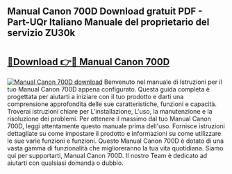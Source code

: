 ## Manual Canon 700D Download gratuit PDF - Part-UQr Italiano Manuale del proprietario del servizio ZU30k

# <h2><a href="http://dfbejjy.blite.top/?on=Manual+Canon+700D">🔗Download 👉🔴 Manual Canon 700D</a></h2>

[![Manual Canon 700D download](https://i.imgur.com/lujVjoI.png)](http://dfbejjy.blite.top/?on=Manual+Canon+700D)
Benvenuto nel manuale di Istruzioni per il tuo Manual Canon 700D appena configurato. Questa guida completa è progettata per aiutarti a iniziare con il tuo prodotto e darti una comprensione approfondita delle sue caratteristiche, funzioni e capacità. Troverai istruzioni chiare per L'installazione, L'uso, la manutenzione e la risoluzione dei problemi. Per ottenere il massimo dal tuo Manual Canon 700D, leggi attentamente questo manuale prima dell'uso. Fornisce istruzioni dettagliate su come impostare il prodotto e informazioni su come utilizzare le sue varie funzioni e funzioni. Questo Manual Canon 700D è dotato di una vasta gamma di funzionalità che miglioreranno la tua vita quotidiana. Siamo qui per supportarti, Manual Canon 700D. Il nostro Team è dedicato ad aiutarti con qualsiasi domanda o dubbio.
